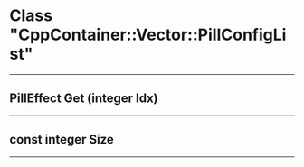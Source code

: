 # Class "CppContainer::Vector::PillConfigList"
___ 
## PillEffect Get (integer Idx)

___ 
## const integer Size

___ 
